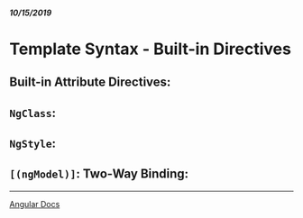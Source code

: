 ##### 10/15/2019
# Template Syntax - Built-in Directives


## Built-in Attribute Directives:


## `NgClass`:


## `NgStyle`:


## `[(ngModel)]`: Two-Way Binding:


---

[Angular Docs](https://angular.io/guide/template-syntax)